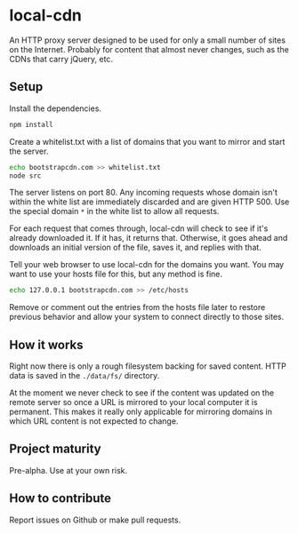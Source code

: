 # local-cdn

An HTTP proxy server designed to be used for only a small number of sites on the Internet.
Probably for content that almost never changes, such as the CDNs that carry jQuery, etc.

## Setup

Install the dependencies.

```bash
npm install
```

Create a whitelist.txt with a list of domains that you want to mirror and start the server.

```bash
echo bootstrapcdn.com >> whitelist.txt
node src
```

The server listens on port 80. Any incoming requests whose domain isn't within the white list are immediately discarded and are given HTTP 500. Use the special domain `*` in the white list to allow all requests.

For each request that comes through, local-cdn will check to see if it's already downloaded it. If it has, it returns that. Otherwise, it goes ahead and downloads an initial version of the file, saves it, and replies with that.

Tell your web browser to use local-cdn for the domains you want. You may want to use your hosts file for this, but any method is fine.

```bash
echo 127.0.0.1 bootstrapcdn.com >> /etc/hosts
```

Remove or comment out the entries from the hosts file later to restore previous behavior and allow your system to connect directly to those sites.

## How it works

Right now there is only a rough filesystem backing for saved content. HTTP data is saved in the `./data/fs/` directory.

At the moment we never check to see if the content was updated on the remote server so once a URL is mirrored to your local computer it is permanent. This makes it really only applicable for mirroring domains in which URL content is not expected to change.

## Project maturity

Pre-alpha. Use at your own risk.

## How to contribute

Report issues on Github or make pull requests.
